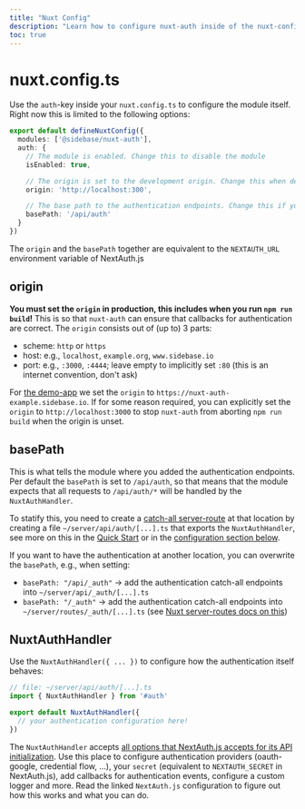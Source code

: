 ```yaml
---
title: "Nuxt Config"
description: "Learn how to configure nuxt-auth inside of the nuxt-config.ts"
toc: true
---
```


# nuxt.config.ts

Use the `auth`-key inside your `nuxt.config.ts` to configure the module itself. Right now this is limited to the following options:
```ts
export default defineNuxtConfig({
  modules: ['@sidebase/nuxt-auth'],
  auth: {
    // The module is enabled. Change this to disable the module
    isEnabled: true,

    // The origin is set to the development origin. Change this when deploying to production
    origin: 'http://localhost:300',

    // The base path to the authentication endpoints. Change this if you want to add your auth-endpoints at a non-default location
    basePath: '/api/auth'
  }
})
```

The `origin` and the `basePath` together are equivalent to the `NEXTAUTH_URL` environment variable of NextAuth.js

## origin

**You must set the `origin` in production, this includes when you run `npm run build`!** This is so that `nuxt-auth` can ensure that callbacks for authentication are correct. The `origin` consists out of (up to) 3 parts:
- scheme: `http` or `https`
- host: e.g., `localhost`, `example.org`, `www.sidebase.io`
- port: e.g., `:3000`, `:4444`; leave empty to implicitly set `:80` (this is an internet convention, don't ask)

For [the demo-app](https://nuxt-auth-example.sidebase.io) we set the `origin` to `https://nuxt-auth-example.sidebase.io`. If for some reason required, you can explicitly set the `origin` to `http://localhost:3000` to stop `nuxt-auth` from aborting `npm run build` when the origin is unset.

## basePath

This is what tells the module where you added the authentication endpoints. Per default the `basePath` is set to `/api/auth`, so that means that the module expects that all requests to `/api/auth/*` will be handled by the `NuxtAuthHandler`.

To statify this, you need to create a [catch-all server-route](https://v3.nuxtjs.org/guide/directory-structure/server#catch-all-route) at that location by creating a file `~/server/api/auth/[...].ts` that exports the `NuxtAuthHandler`, see more on this in the [Quick Start](#quick-start) or in the [configuration section below](#serverapiauthts).

If you want to have the authentication at another location, you can overwrite the `basePath`, e.g., when setting:
- `basePath: "/api/_auth"` -> add the authentication catch-all endpoints into `~/server/api/_auth/[...].ts`
- `basePath: "/_auth"` -> add the authentication catch-all endpoints into `~/server/routes/_auth/[...].ts` (see [Nuxt server-routes docs on this](https://v3.nuxtjs.org/guide/directory-structure/server/#server-routes))

## NuxtAuthHandler

Use the `NuxtAuthHandler({ ... })` to configure how the authentication itself behaves:
```ts
// file: ~/server/api/auth/[...].ts
import { NuxtAuthHandler } from '#auth'

export default NuxtAuthHandler({
  // your authentication configuration here!
})
```

The `NuxtAuthHandler` accepts [all options that NextAuth.js accepts for its API initialization](https://next-auth.js.org/configuration/options#options). Use this place to configure authentication providers (oauth-google, credential flow, ...), your `secret` (equivalent to `NEXTAUTH_SECRET` in NextAuth.js), add callbacks for authentication events, configure a custom logger and more. Read the linked `NextAuth.js` configuration to figure out how this works and what you can do.
